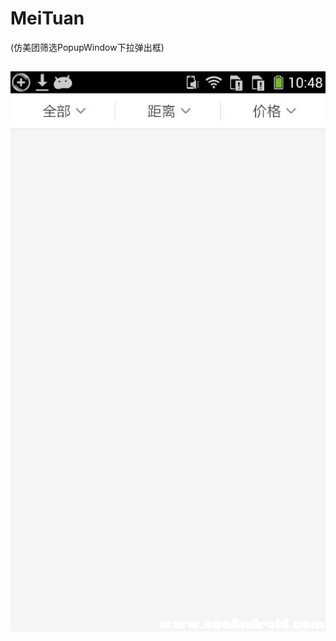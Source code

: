 # MeiTuan
(仿美团筛选PopupWindow下拉弹出框)
##
<img src="https://github.com/jinhuizxc/MeiTuan/blob/master/%E5%AE%9E%E4%BE%8B1.jpg" alt ="1" title="1">
